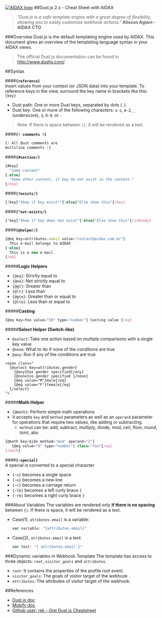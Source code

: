 [![AIDAX logo](https://raw.githubusercontent.com/astfarias/aidax/master/files/logo/logo2-less.png)](http://aidaxbi.com/)
##Dust.js 2.x - Cheat Sheet with AIDAX
>*"Dust.js is a safe template engine with a great degree of flexibility, allowing you to easily customize webhook actions."*
>**Alisson Agiani - AIDAX CTO**

###Overview
Dust.js is the default templating engine used by AIDAX. This document gives an overview of the templating language syntax in your AIDAX views.

> The official Dust.js documentation can be found in http://www.dustjs.com/.

##Syntax  

####**`{reference}`**   
Insert values from your context (or JSON data) into your template.
To reference keys in the view, surround the key name in brackets like this: `{key}`  

 - Dust path: One or more Dust keys, separated by dots (`.`).
 - Dust key: One or more of the following characters: `a-z`, `A-Z`, `_` (underscore), `$`, `0-9`, or `-`
>Note: If there is space between `{}`, it will be rendered as a text.  

####**`{! comments !}`**  

```javascript
{! All Dust comments are
multiline comments !}
```  

####**`{#section/}`**  

```javascript
{#key}
  "Some content"
{:else}
  "Some other content, if key do not exist in the context."
{/key}
```  

####**`{?exists/}`**  

```javascript
{?key}"Show if key exist!"{:else}"Else show this"{/key}
```

####**`{^not-exists/}`**  

```javascript
{^key}"Show if key does not exist"{:else}"Else show this"{/isReady}
```

####**`{@helper/}`**   

```javascript
{@eq key=attributes.email value="contact@aidax.com.br"}
  This e-mail belongs to AIDAX
{:else}
  This is a new e-mail.
{/eq}

```

#####**Logic Helpers**   

 - `{@eq}`: Strictly equal to
 - `{@ne}`: Not strictly equal to
 - `{@gt}`: Greater than
 - `{@lt}`: Less than
 - `{@gte}`: Greater than or equal to
 - `{@lte}`: Less than or equal to

#####**Casting**
```javascript
{@eq key=foo value="50" type="number"} Casting value {/eq}
```
#####**Select Helper (Switch-like)**  

- `@select`: Take one action based on multiple comparisons with a single key value
- `@none`:  What to do if none of the conditions are true
- `@any`: Run if any of the conditions are true

```
<span class="
  {@select key=attributes.gender}
    {@any}has gender specified{/any}
    {@none}no gender specified {/none}
    {@eq value="M"}male{/eq}
    {@eq value="F"}female{/eq}
  {/select}
">
```
#####**Math Helper**  

- `{@math}`: Perform simple math operations
-  It accepts `key` and `method` parameters as well as an `operand` parameter for operations that require two values, like adding or subtracting.
	- `method` can be: add, subtract, multiply, divide, mod, ceil, floor, round, toint, abs  

```javascript
{@math key=$idx method="mod" operand="2"}
   {@eq value="0" type="number"} class="foo"{/eq}
{/math}
```
####**`{~special}`**  
A special is converted to a special character  

 - `{~s}` becomes a single space
 - `{~n}` becomes a new line
 - `{~r}` becomes a carriage return
 - `{~lb}` becomes a left curly brace `{`
 - `{~rb}` becomes a right curly brace `}`


###About Variables
The variables are rendered only **if there is no spacing** between `{}`. If there is space, it will be rendered as a text.  

 - Case(1), `atributes.email` is a variable:

	```javascript
    var variable: "{attributes.email}"	
	```
	
 - Case(2), `atributes.email` is a text:  
 
	```javascript
	var text: "{ attributes.email }"  
	```  
	  	
###Dynamic variables in Webhook Template
The template has access to three objects: `root`, `visitor_goals` and `attributes`.

 * `root`: It contains the properties of the profile root event.   
 * `visitor_goals`: The goals of visitor target of the webhook .   
 * `attributes`: The attributes of visitor target of the webhook.   

##References

* [Dust.js doc](http://www.dustjs.com/docs/)
* [Mobify doc](http://adaptivejs.mobify.com/v2.0/docs/)
* [Github user: rek - Gist Dust.js Cheatsheet ](https://gist.github.com/rek/f18a7e38b8e4e3686584)

